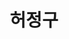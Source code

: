 ---
layout: hubs
key: Q16262220
title: 허정구
name: 허정구
image: 
description: 대한민국의 기업가
score: 0.00012706082890575214
degree: 3
---